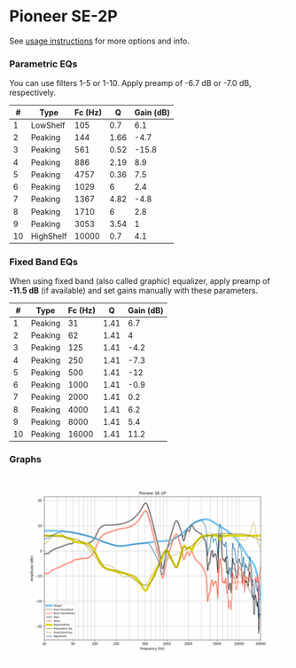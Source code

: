# Pioneer SE-2P
See [usage instructions](https://github.com/jaakkopasanen/AutoEq#usage) for more options and info.

### Parametric EQs
You can use filters 1-5 or 1-10. Apply preamp of -6.7 dB or -7.0 dB, respectively.

|   # | Type      |   Fc (Hz) |    Q |   Gain (dB) |
|-----|-----------|-----------|------|-------------|
|   1 | LowShelf  |       105 | 0.7  |         6.1 |
|   2 | Peaking   |       144 | 1.66 |        -4.7 |
|   3 | Peaking   |       561 | 0.52 |       -15.8 |
|   4 | Peaking   |       886 | 2.19 |         8.9 |
|   5 | Peaking   |      4757 | 0.36 |         7.5 |
|   6 | Peaking   |      1029 | 6    |         2.4 |
|   7 | Peaking   |      1367 | 4.82 |        -4.8 |
|   8 | Peaking   |      1710 | 6    |         2.8 |
|   9 | Peaking   |      3053 | 3.54 |         1   |
|  10 | HighShelf |     10000 | 0.7  |         4.1 |

### Fixed Band EQs
When using fixed band (also called graphic) equalizer, apply preamp of **-11.5 dB** (if available) and set gains manually with these parameters.

|   # | Type    |   Fc (Hz) |    Q |   Gain (dB) |
|-----|---------|-----------|------|-------------|
|   1 | Peaking |        31 | 1.41 |         6.7 |
|   2 | Peaking |        62 | 1.41 |         4   |
|   3 | Peaking |       125 | 1.41 |        -4.2 |
|   4 | Peaking |       250 | 1.41 |        -7.3 |
|   5 | Peaking |       500 | 1.41 |       -12   |
|   6 | Peaking |      1000 | 1.41 |        -0.9 |
|   7 | Peaking |      2000 | 1.41 |         0.2 |
|   8 | Peaking |      4000 | 1.41 |         6.2 |
|   9 | Peaking |      8000 | 1.41 |         5.4 |
|  10 | Peaking |     16000 | 1.41 |        11.2 |

### Graphs
![](./Pioneer%20SE-2P.png)
